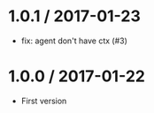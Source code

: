 
1.0.1 / 2017-01-23
==================

  * fix: agent don't have ctx (#3)

1.0.0 / 2017-01-22
==================

* First version
